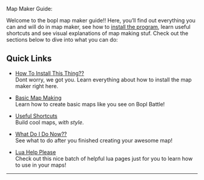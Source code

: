 Map Maker Guide:

Welcome to the bopl map maker guide!! Here, you’ll find out everything you can and will do in map maker, see how to [install the program](./install-guide.md), learn useful shortcuts and see visual explanations of map making stuf.
Check out the sections below to dive into what you can do:

## Quick Links

- [How To Install This Thing??](./install-guide.md)  
  Dont worry, we got you. Learn everything about how to install the map maker right here.

- [Basic Map Making](./basic.md)  
  Learn how to create basic maps like you see on Bopl Battle!

- [Useful Shortcuts](./shortcuts.md)  
  Build cool maps, *with style*.

- [What Do I Do Now??](./finish.md)  
  See what to do after you finished creating your awesome map!

- [Lua Help Please](lua/index.md)  
  Check out this nice batch of helpful lua pages just for you to learn how to use in your maps!

---